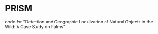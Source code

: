# PRISM
code for "Detection and Geographic Localization of Natural Objects in the Wild: A Case Study on Palms"
